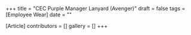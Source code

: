 +++
title = "CEC Purple Manager Lanyard (Avenger)"
draft = false
tags = [Employee Wear]
date = ""

[Article]
contributors = []
gallery = []
+++